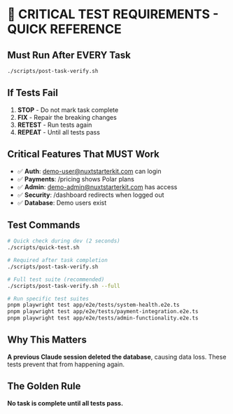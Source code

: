 # 🚨 CRITICAL TEST REQUIREMENTS - QUICK REFERENCE

## Must Run After EVERY Task
```bash
./scripts/post-task-verify.sh
```

## If Tests Fail
1. **STOP** - Do not mark task complete
2. **FIX** - Repair the breaking changes
3. **RETEST** - Run tests again
4. **REPEAT** - Until all tests pass

## Critical Features That MUST Work
- ✅ **Auth**: demo-user@nuxtstarterkit.com can login
- ✅ **Payments**: /pricing shows Polar plans
- ✅ **Admin**: demo-admin@nuxtstarterkit.com has access
- ✅ **Security**: /dashboard redirects when logged out
- ✅ **Database**: Demo users exist

## Test Commands
```bash
# Quick check during dev (2 seconds)
./scripts/quick-test.sh

# Required after task completion
./scripts/post-task-verify.sh

# Full test suite (recommended)
./scripts/post-task-verify.sh --full

# Run specific test suites
pnpm playwright test app/e2e/tests/system-health.e2e.ts
pnpm playwright test app/e2e/tests/payment-integration.e2e.ts
pnpm playwright test app/e2e/tests/admin-functionality.e2e.ts
```

## Why This Matters
**A previous Claude session deleted the database**, causing data loss. These tests prevent that from happening again.

## The Golden Rule
**No task is complete until all tests pass.**
